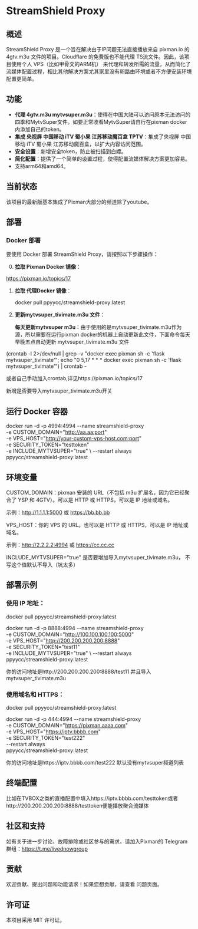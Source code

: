 # StreamShield Proxy

## 概述

StreamShield Proxy 是一个旨在解决由于IP问题无法直接播放来自 pixman.io 的 4gtv.m3u 文件的项目。Cloudflare 的免费版也不能代理 TS流文件。因此，该项目使用个人 VPS（比如甲骨文的ARM机） 来代理和转发所需的流量，从而简化了流媒体配置过程，相比其他解决方案尤其家里没有卵路由环境或者不方便安装环境配置更简单。

## 功能

- **代理 4gtv.m3u mytvsuper.m3u**：使得在中国大陆可以访问原本无法访问的 四季和MytvSuper文件。如要正常收看MytvSuper请自行在pixman docker内添加自己的token。
- **集成 央视屏 中国移动 iTV 蜀小果 江苏移动魔百盒 TPTV**：集成了央视屏 中国移动 iTV 蜀小果 江苏移动魔百盒，以扩大内容访问范围。
- **安全设置**：新增安全token，防止被扫描到白嫖。
- **简化配置**：提供了一个简单的设置过程，使得配置流媒体解决方案更加容易。
- 支持arm64和amd64。


## 当前状态

该项目的最新版基本集成了Pixman大部分的频道除了youtube。

## 部署

### Docker 部署

要使用 Docker 部署 StreamShield Proxy，请按照以下步骤操作：

0. **拉取 Pixman Docker 镜像**：

https://pixman.io/topics/17

1. **拉取 代理Docker 镜像**：

   docker pull ppyycc/streamshield-proxy:latest

2. **更新mytvsuper_tivimate.m3u 文件**：

   **每天更新mytvsuper m3u**：由于使用的是mytvsuper_tivimate.m3u作为源，所以需要在运行pixman docker的机器上自动更新此文件，下面命令每天早晚五点自动更新 mytvsuper_tivimate.m3u 文件
 
  (crontab -l 2>/dev/null | grep -v "docker exec pixman sh -c 'flask mytvsuper_tivimate'"; echo "0 5,17 * * * docker exec pixman sh -c 'flask mytvsuper_tivimate'") | crontab -

或者自己手动加入crontab,详见https://pixman.io/topics/17

  新增是否要导入mytvsuper_tivimate.m3u开关

## 运行 Docker 容器

docker run -d -p 4994:4994 --name streamshield-proxy \
-e CUSTOM_DOMAIN="http://aa.aa:port" \
-e VPS_HOST="http://your-custom-vps-host.com:port" \
-e SECURITY_TOKEN="testtoken" \
-e INCLUDE_MYTVSUPER="true" \ 
--restart always \
ppyycc/streamshield-proxy:latest

## 环境变量


CUSTOM_DOMAIN：pixman 安装的 URL（不包括 m3u 扩展名，因为它已经聚合了 YSP 和 4GTV）。可以是 HTTP 或 HTTPS，可以是 IP 地址或域名。

示例：http://1.1.1.1:5000 或 https://bb.bb.bb



VPS_HOST：你的 VPS 的 URL。也可以是 HTTP 或 HTTPS，可以是 IP 地址或域名。

示例：http://2.2.2.2:4994 或 https://cc.cc.cc

INCLUDE_MYTVSUPER="true" 是否要增加导入mytvsuper_tivimate.m3u， 不写这个值默认不导入（坑太多）




## 部署示例


### 使用 IP 地址：
docker pull ppyycc/streamshield-proxy:latest

docker run -d -p 8888:4994 --name streamshield-proxy \
-e CUSTOM_DOMAIN="http://100.100.100.100:5000" \
-e VPS_HOST="http://200.200.200.200:8888" \
-e SECURITY_TOKEN="test11" \
-e INCLUDE_MYTVSUPER="true" \ 
--restart always \
ppyycc/streamshield-proxy:latest

你的访问地址是http://200.200.200.200:8888/test11 并且导入mytvsuper_tivimate.m3u

### 使用域名和 HTTPS：
docker pull ppyycc/streamshield-proxy:latest

docker run -d -p 444:4994 --name streamshield-proxy \
-e CUSTOM_DOMAIN="https://pixman.aaaa.com" \
-e VPS_HOST="https://iptv.bbbb.com" \
-e SECURITY_TOKEN="test222" \
--restart always \
ppyycc/streamshield-proxy:latest

你的访问地址是https://iptv.bbbb.com/test222 默认没有mytvsuper频道列表

## 终端配置

比如在TVBOX之类的直播配置中填入https://iptv.bbbb.com/testtoken或者http://200.200.200.200:8888/testtoken便能播放聚合流媒体

## 社区和支持

如有关于进一步讨论、故障排除或社区参与的需求，请加入Pixman的 Telegram 群组：https://t.me/livednowgroup


## 贡献

欢迎贡献、提出问题和功能请求！如果您想贡献，请查看 问题页面。


## 许可证

本项目采用 MIT 许可证。
```
